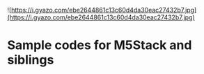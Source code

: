 ![https://i.gyazo.com/ebe2644861c13c60d4da30eac27432b7.jpg](https://i.gyazo.com/ebe2644861c13c60d4da30eac27432b7.jpg)

# Sample codes for M5Stack and siblings
